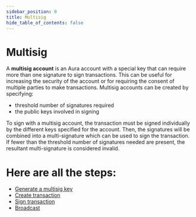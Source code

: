 ```yaml
---
sidebar_position: 0
title: Multisig
hide_table_of_contents: false
---
```


# Multisig

A **multisig account** is an Aura account with a special key that can require more than one signature to sign transactions. This can be useful for increasing the security of the account or for requiring the consent of multiple parties to make transactions. Multisig accounts can be created by specifying:

- threshold number of signatures required
- the public keys involved in signing

To sign with a multisig account, the transaction must be signed individually by the different keys specified for the account. Then, the signatures will be combined into a multi-signature which can be used to sign the transaction. If fewer than the threshold number of signatures needed are present, the resultant multi-signature is considered invalid.

# Here are all the steps:

- [Generate a multisig key](0.generate-key.md)
- [Create transaction](1.create-transaction.md)
- [Sign transaction](2.sign-tx.md)
- [Broadcast](3.broadcast-tx.md)
